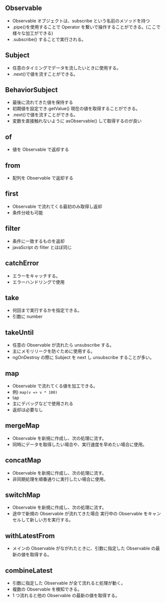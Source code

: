 ## Observable

- Observable オブジェクトは、subscribe という名前のメソッドを持つ
- .pipe()を使用することで Operator を繋いで操作することができる。(ここで様々な加工ができる)
- .subscribe() することで実行される。

## Subject

- 任意のタイミングでデータを流したいときに使用する。
- .next()で値を流すことができる。

## BehaviorSubject

- 最後に流れてきた値を保持する
- 初期値を設定でき.getValue() 現在の値を取得することができる。
- .next()で値を流すことができる。
- 変数を直接触れないように asObservable() して取得するのが良い

## of

- 値を Observable で返却する

## from

- 配列を Observable で返却する

## first

- Observable で流れてくる最初のみ取得し返却
- 条件分岐も可能

## filter

- 条件に一致するものを返却
- javaScript の filter とほぼ同じ

## catchError

- エラーをキャッチする。
- エラーハンドリングで使用

## take

- 何回まで実行するかを指定できる。
- 引数に number

## takeUntil

- 任意の Observable が流れたら unsubscribe する。
- 主にメモリリークを防ぐために使用する。
- ngOnDestroy の際に Subject を next し unsubscribe することが多い。

## map

- Observable で流れてくる値を加工できる。
- 例) `map(v => v * 100)`
- tap
- 主にデバッグなどで使用される
- 返却は必要なし

## mergeMap

- Observable を新規に作成し、次の処理に流す。
- 同時にデータを取得したい場合や、実行速度を早めたい場合に使用。

## concatMap

- Observable を新規に作成し、次の処理に流す。
- 非同期処理を順番通りに実行したい場合に使用。

## switchMap

- Observable を新規に作成し、次の処理に流す。
- 途中で新規の Observable が流れてきた場合 実行中の Observable をキャンセルして新しい方を実行する。

## withLatestFrom

- メインの Observable がながれたときに、引数に指定した Observable の最新の値を取得する。

## combineLatest

- 引数に指定した Observable が全て流れると処理が動く。
- 複数の Observable を検知できる。
- 1 つ流れると他の Observable の最新の値を取得する。
